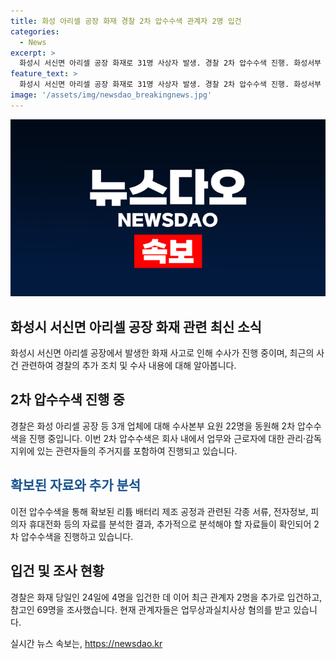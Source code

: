 ```yaml
---
title: 화성 아리셀 공장 화재 경찰 2차 압수수색 관계자 2명 입건
categories:
  - News
excerpt: >
  화성시 서신면 아리셀 공장 화재로 31명 사상자 발생. 경찰 2차 압수수색 진행. 화성서부 화재 사건 수사본부 10일 3개 업체 22명의 요원을 동원하여 압수수색. 추가로 입건된 아리셀 관계자 2명의 주거지도 대상에 포함. 리튬 배터리 제조 공정과 관련된 서류와 전자정보 등을 확보한 경찰, 1차 압수수색 결과에 이어 2차 압수수색 진행. 화재 다음 날인 25일 아리셀 대표 등 4명을 입건하고 참고인 69명을 조사. 사망자 23명, 부상자 8명 발생.
feature_text: >
  화성시 서신면 아리셀 공장 화재로 31명 사상자 발생. 경찰 2차 압수수색 진행. 화성서부 화재 사건 수사본부 10일 3개 업체 22명의 요원을 동원하여 압수수색. 추가로 입건된 아리셀 관계자 2명의 주거지도 대상에 포함. 리튬 배터리 제조 공정과 관련된 서류와 전자정보 등을 확보한 경찰, 1차 압수수색 결과에 이어 2차 압수수색 진행. 화재 다음 날인 25일 아리셀 대표 등 4명을 입건하고 참고인 69명을 조사. 사망자 23명, 부상자 8명 발생.
image: '/assets/img/newsdao_breakingnews.jpg'
---
```


<p><img src="/assets/img/newsdao_breakingnews.jpg" alt="koreaapp 속보" /></p>

<h2 data-ke-size="size26">화성시 서신면 아리셀 공장 화재 관련 최신 소식</h2>

<p data-ke-size="size16">화성시 서신면 아리셀 공장에서 발생한 화재 사고로 인해 수사가 진행 중이며, 최근의 사건 관련하여 경찰의 추가 조치 및 수사 내용에 대해 알아봅니다.</p>

<h2><b>2차 압수수색 진행 중</b></h2>

<p data-ke-size="size16">경찰은 화성 아리셀 공장 등 3개 업체에 대해 수사본부 요원 22명을 동원해 2차 압수수색을 진행 중입니다. 이번 2차 압수수색은 회사 내에서 업무와 근로자에 대한 관리·감독 지위에 있는 관련자들의 주거지를 포함하여 진행되고 있습니다.</p>

<h2><span style="color: #1a5490;">확보된 자료와 추가 분석</span></h2>

<p data-ke-size="size16">이전 압수수색을 통해 확보된 리튬 배터리 제조 공정과 관련된 각종 서류, 전자정보, 피의자 휴대전화 등의 자료를 분석한 결과, 추가적으로 분석해야 할 자료들이 확인되어 2차 압수수색을 진행하고 있습니다.</p>

<h2><b>입건 및 조사 현황</b></h2>

<p data-ke-size="size16">경찰은 화재 당일인 24일에 4명을 입건한 데 이어 최근 관계자 2명을 추가로 입건하고, 참고인 69명을 조사했습니다. 현재 관계자들은 업무상과실치사상 혐의를 받고 있습니다.</p>
실시간 뉴스 속보는, <a href="https://newsdao.kr" rel="dofollow">https://newsdao.kr</a>


